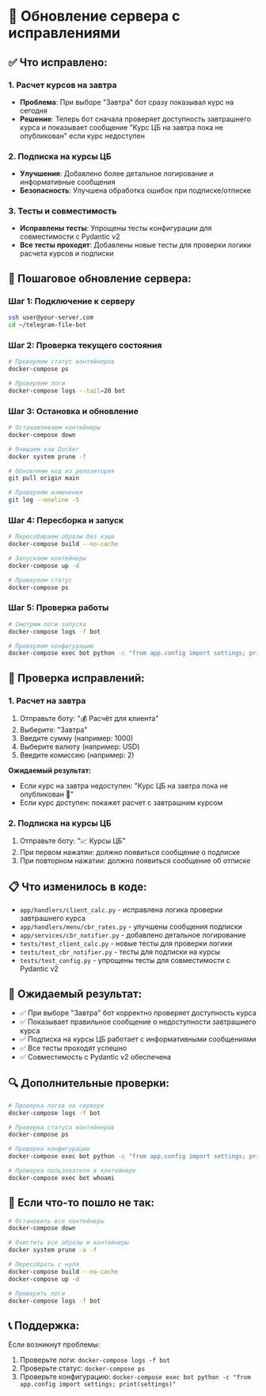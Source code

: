 # 🔧 Обновление сервера с исправлениями

## ✅ **Что исправлено:**

### **1. Расчет курсов на завтра**
- **Проблема**: При выборе "Завтра" бот сразу показывал курс на сегодня
- **Решение**: Теперь бот сначала проверяет доступность завтрашнего курса и показывает сообщение "Курс ЦБ на завтра пока не опубликован" если курс недоступен

### **2. Подписка на курсы ЦБ**
- **Улучшения**: Добавлено более детальное логирование и информативные сообщения
- **Безопасность**: Улучшена обработка ошибок при подписке/отписке

### **3. Тесты и совместимость**
- **Исправлены тесты**: Упрощены тесты конфигурации для совместимости с Pydantic v2
- **Все тесты проходят**: Добавлены новые тесты для проверки логики расчета курсов и подписки

## 🚀 **Пошаговое обновление сервера:**

### **Шаг 1: Подключение к серверу**
```bash
ssh user@your-server.com
cd ~/telegram-file-bot
```

### **Шаг 2: Проверка текущего состояния**
```bash
# Проверяем статус контейнеров
docker-compose ps

# Проверяем логи
docker-compose logs --tail=20 bot
```

### **Шаг 3: Остановка и обновление**
```bash
# Останавливаем контейнеры
docker-compose down

# Очищаем кэш Docker
docker system prune -f

# Обновляем код из репозитория
git pull origin main

# Проверяем изменения
git log --oneline -5
```

### **Шаг 4: Пересборка и запуск**
```bash
# Пересобираем образы без кэша
docker-compose build --no-cache

# Запускаем контейнеры
docker-compose up -d

# Проверяем статус
docker-compose ps
```

### **Шаг 5: Проверка работы**
```bash
# Смотрим логи запуска
docker-compose logs -f bot

# Проверяем конфигурацию
docker-compose exec bot python -c "from app.config import settings; print('Bot token:', bool(settings.bot_token))"
```

## 🧪 **Проверка исправлений:**

### **1. Расчет на завтра**
1. Отправьте боту: "💰 Расчёт для клиента"
2. Выберите: "Завтра"
3. Введите сумму (например: 1000)
4. Выберите валюту (например: USD)
5. Введите комиссию (например: 2)

**Ожидаемый результат:**
- Если курс на завтра недоступен: "Курс ЦБ на завтра пока не опубликован 🙈"
- Если курс доступен: покажет расчет с завтрашним курсом

### **2. Подписка на курсы ЦБ**
1. Отправьте боту: "📈 Курсы ЦБ"
2. При первом нажатии: должно появиться сообщение о подписке
3. При повторном нажатии: должно появиться сообщение об отписке

## 📋 **Что изменилось в коде:**

- `app/handlers/client_calc.py` - исправлена логика проверки завтрашнего курса
- `app/handlers/menu/cbr_rates.py` - улучшены сообщения подписки
- `app/services/cbr_notifier.py` - добавлено детальное логирование
- `tests/test_client_calc.py` - новые тесты для проверки логики
- `tests/test_cbr_notifier.py` - тесты для подписки на курсы
- `tests/test_config.py` - упрощены тесты для совместимости с Pydantic v2

## 🎯 **Ожидаемый результат:**

- ✅ При выборе "Завтра" бот корректно проверяет доступность курса
- ✅ Показывает правильное сообщение о недоступности завтрашнего курса
- ✅ Подписка на курсы ЦБ работает с информативными сообщениями
- ✅ Все тесты проходят успешно
- ✅ Совместимость с Pydantic v2 обеспечена

## 🔍 **Дополнительные проверки:**

```bash
# Проверка логов на сервере
docker-compose logs -f bot

# Проверка статуса контейнеров
docker-compose ps

# Проверка конфигурации
docker-compose exec bot python -c "from app.config import settings; print('Bot token:', bool(settings.bot_token))"

# Проверка пользователя в контейнере
docker-compose exec bot whoami
```

## 🚨 **Если что-то пошло не так:**

```bash
# Остановить все контейнеры
docker-compose down

# Очистить все образы и контейнеры
docker system prune -a -f

# Пересобрать с нуля
docker-compose build --no-cache
docker-compose up -d

# Проверить логи
docker-compose logs -f bot
```

## 📞 **Поддержка:**

Если возникнут проблемы:
1. Проверьте логи: `docker-compose logs -f bot`
2. Проверьте статус: `docker-compose ps`
3. Проверьте конфигурацию: `docker-compose exec bot python -c "from app.config import settings; print(settings)"` 